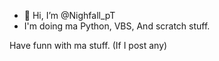 - 👋 Hi, I’m @Nighfall_pT
- I'm doing ma Python, VBS, And scratch stuff.

Have funn with ma stuff. (If I post any)

